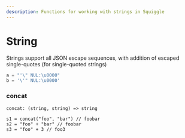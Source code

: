 ```yaml
---
description: Functions for working with strings in Squiggle
---
```


# String

Strings support all JSON escape sequences, with addition of escaped single-quotes (for single-quoted strings)

```js
a = "'\" NUL:\u0000"
b = '\'" NUL:\u0000'
```

### concat

```
concat: (string, string) => string
```

```squiggle
s1 = concat("foo", "bar") // foobar
s2 = "foo" + "bar" // foobar
s3 = "foo" + 3 // foo3
```
